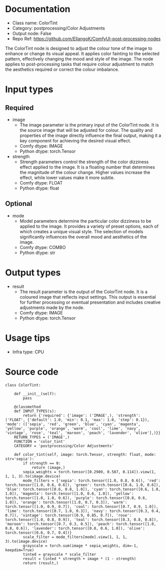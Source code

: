 # Documentation
- Class name: ColorTint
- Category: postprocessing/Color Adjustments
- Output node: False
- Repo Ref: https://github.com/EllangoK/ComfyUI-post-processing-nodes

The ColorTint node is designed to adjust the colour tone of the image to enhance or change its visual appeal. It applies color fainting to the selected pattern, effectively changing the mood and style of the image. The node applies to post-processing tasks that require colour adjustment to match the aesthetics required or correct the colour imbalance.

# Input types
## Required
- image
    - The image parameter is the primary input of the ColorTint node. It is the source image that will be adjusted for colour. The quality and properties of the image directly influence the final output, making it a key component for achieving the desired visual effect.
    - Comfy dtype: IMAGE
    - Python dtype: torch.Tensor
- strength
    - Strength parameters control the strength of the color dizziness effect applied to the image. It is a floating number that determines the magnitude of the colour change. Higher values increase the effect, while lower values make it more subtle.
    - Comfy dtype: FLOAT
    - Python dtype: float
## Optional
- mode
    - Model parameters determine the particular color dizziness to be applied to the image. It provides a variety of preset options, each of which creates a unique visual style. The selection of models significantly influences the overall mood and aesthetics of the image.
    - Comfy dtype: COMBO
    - Python dtype: str

# Output types
- result
    - The result parameter is the output of the ColorTint node. It is a coloured image that reflects input settings. This output is essential for further processing or eventual presentation and includes creative adjustments made by the node.
    - Comfy dtype: IMAGE
    - Python dtype: torch.Tensor

# Usage tips
- Infra type: CPU

# Source code
```
class ColorTint:

    def __init__(self):
        pass

    @classmethod
    def INPUT_TYPES(s):
        return {'required': {'image': ('IMAGE',), 'strength': ('FLOAT', {'default': 1.0, 'min': 0.1, 'max': 1.0, 'step': 0.1}), 'mode': (['sepia', 'red', 'green', 'blue', 'cyan', 'magenta', 'yellow', 'purple', 'orange', 'warm', 'cool', 'lime', 'navy', 'vintage', 'rose', 'teal', 'maroon', 'peach', 'lavender', 'olive'],)}}
    RETURN_TYPES = ('IMAGE',)
    FUNCTION = 'color_tint'
    CATEGORY = 'postprocessing/Color Adjustments'

    def color_tint(self, image: torch.Tensor, strength: float, mode: str='sepia'):
        if strength == 0:
            return (image,)
        sepia_weights = torch.tensor([0.2989, 0.587, 0.114]).view(1, 1, 1, 3).to(image.device)
        mode_filters = {'sepia': torch.tensor([1.0, 0.8, 0.6]), 'red': torch.tensor([1.0, 0.6, 0.6]), 'green': torch.tensor([0.6, 1.0, 0.6]), 'blue': torch.tensor([0.6, 0.8, 1.0]), 'cyan': torch.tensor([0.6, 1.0, 1.0]), 'magenta': torch.tensor([1.0, 0.6, 1.0]), 'yellow': torch.tensor([1.0, 1.0, 0.6]), 'purple': torch.tensor([0.8, 0.6, 1.0]), 'orange': torch.tensor([1.0, 0.7, 0.3]), 'warm': torch.tensor([1.0, 0.9, 0.7]), 'cool': torch.tensor([0.7, 0.9, 1.0]), 'lime': torch.tensor([0.7, 1.0, 0.3]), 'navy': torch.tensor([0.3, 0.4, 0.7]), 'vintage': torch.tensor([0.9, 0.85, 0.7]), 'rose': torch.tensor([1.0, 0.8, 0.9]), 'teal': torch.tensor([0.3, 0.8, 0.8]), 'maroon': torch.tensor([0.7, 0.3, 0.5]), 'peach': torch.tensor([1.0, 0.8, 0.6]), 'lavender': torch.tensor([0.8, 0.6, 1.0]), 'olive': torch.tensor([0.6, 0.7, 0.4])}
        scale_filter = mode_filters[mode].view(1, 1, 1, 3).to(image.device)
        grayscale = torch.sum(image * sepia_weights, dim=-1, keepdim=True)
        tinted = grayscale * scale_filter
        result = tinted * strength + image * (1 - strength)
        return (result,)
```